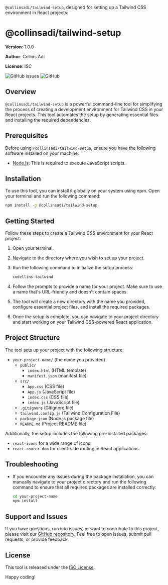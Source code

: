 `@collinsadi/tailwind-setup`, designed for setting up a Tailwind CSS environment in React projects:


# @collinsadi/tailwind-setup

**Version**: 1.0.0

**Author**: Collins Adi

**License**: ISC

![GitHub issues](https://img.shields.io/github/issues/collinsadi/tailwind-setup)
![GitHub](https://img.shields.io/github/license/collinsadi/tailwind-setup)

## Overview

`@collinsadi/tailwind-setup` is a powerful command-line tool for simplifying the process of creating a development environment for Tailwind CSS in your React projects. This tool automates the setup by generating essential files and installing the required dependencies.

## Prerequisites

Before using `@collinsadi/tailwind-setup`, ensure you have the following software installed on your machine:

- [Node.js](https://nodejs.org/): This is required to execute JavaScript scripts.

## Installation

To use this tool, you can install it globally on your system using npm. Open your terminal and run the following command:

```bash
npm install -g @collinsadi/tailwind-setup
```

## Getting Started

Follow these steps to create a Tailwind CSS environment for your React project:

1. Open your terminal.

2. Navigate to the directory where you wish to set up your project.

3. Run the following command to initialize the setup process:

   ```bash
   codellins-tailwind
   ```

4. Follow the prompts to provide a name for your project. Make sure to use a name that's URL-friendly and doesn't contain spaces.

5. The tool will create a new directory with the name you provided, configure essential project files, and install the required packages.

6. Once the setup is complete, you can navigate to your project directory and start working on your Tailwind CSS-powered React application.

## Project Structure

The tool sets up your project with the following structure:

- `your-project-name/` (the name you provided)
  - `public/`
    - `index.html` (HTML template)
    - `manifest.json` (manifest file)
  - `src/`
    - `App.css` (CSS file)
    - `App.js` (JavaScript file)
    - `index.css` (CSS file)
    - `index.js` (JavaScript file)
  - `.gitignore` (Gitignore file)
  - `tailwind.config.js` (Tailwind Configuration File)
  - `package.json` (Node.js package file)
  - `README.md` (Project README file)

Additionally, the setup includes the following pre-installed packages:
- `react-icons` for a wide range of icons.
- `react-router-dom` for client-side routing in React applications.

## Troubleshooting

- If you encounter any issues during the package installation, you can manually navigate to your project directory and run the following command to ensure that all required packages are installed correctly:

  ```bash
  cd your-project-name
  npm install
  ```

## Support and Issues

If you have questions, run into issues, or want to contribute to this project, please visit our [GitHub repository](https://github.com/collinsadi/tailwind-setup). Feel free to open issues, submit pull requests, or provide feedback.

## License

This tool is released under the [ISC License](LICENSE).

Happy coding!

